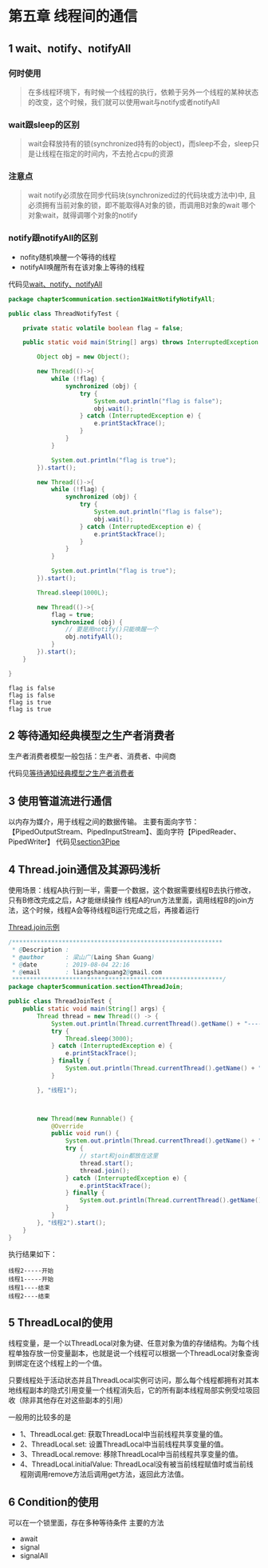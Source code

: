 # 第五章 线程间的通信

## 1 wait、notify、notifyAll

### 何时使用

> 在多线程环境下，有时候一个线程的执行，依赖于另外一个线程的某种状态的改变，这个时候，我们就可以使用wait与notify或者notifyAll

### wait跟sleep的区别

> wait会释放持有的锁(synchronized持有的object)，而sleep不会，sleep只是让线程在指定的时间内，不去抢占cpu的资源

### 注意点

> wait notify必须放在同步代码块(synchronized过的代码块或方法中)中, 且必须拥有当前对象的锁，即不能取得A对象的锁，而调用B对象的wait
哪个对象wait，就得调哪个对象的notify

### notify跟notifyAll的区别

+ nofity随机唤醒一个等待的线程
+ notifyAll唤醒所有在该对象上等待的线程

代码见[wait、notify、notifyAll](src/main/java/chapter5communication/section1WaitNotifyNotifyAll)

```java
package chapter5communication.section1WaitNotifyNotifyAll;

public class ThreadNotifyTest {

    private static volatile boolean flag = false;

    public static void main(String[] args) throws InterruptedException {

        Object obj = new Object();

        new Thread(()->{
            while (!flag) {
                synchronized (obj) {
                    try {
                        System.out.println("flag is false");
                        obj.wait();
                    } catch (InterruptedException e) {
                        e.printStackTrace();
                    }
                }
            }

            System.out.println("flag is true");
        }).start();

        new Thread(()->{
            while (!flag) {
                synchronized (obj) {
                    try {
                        System.out.println("flag is false");
                        obj.wait();
                    } catch (InterruptedException e) {
                        e.printStackTrace();
                    }
                }
            }

            System.out.println("flag is true");
        }).start();

        Thread.sleep(1000L);

        new Thread(()->{
            flag = true;
            synchronized (obj) {
                // 要是用notify()只能唤醒一个
                obj.notifyAll();
            }
        }).start();
    }

}
```

```text
flag is false
flag is false
flag is true
flag is true
```

## 2 等待通知经典模型之生产者消费者

生产者消费者模型一般包括：生产者、消费者、中间商

代码见[等待通知经典模型之生产者消费者](src/main/java/chapter5communication/section2ProducerConsumer/)


## 3 使用管道流进行通信

以内存为媒介，用于线程之间的数据传输。
主要有面向字节：【PipedOutputStream、PipedInputStream】、面向字符【PipedReader、PipedWriter】
代码见[section3Pipe](src/main/java/chapter5communication/section3Pipe)

## 4 Thread.join通信及其源码浅析

使用场景：线程A执行到一半，需要一个数据，这个数据需要线程B去执行修改，只有B修改完成之后，A才能继续操作
线程A的run方法里面，调用线程B的join方法，这个时候，线程A会等待线程B运行完成之后，再接着运行

[Thread.join示例](src/main/java/chapter5communication/section4ThreadJoin/Main.java)

```java
/***********************************************************
 * @Description : 
 * @author      : 梁山广(Laing Shan Guang)
 * @date        : 2019-08-04 22:16
 * @email       : liangshanguang2@gmail.com
 ***********************************************************/
package chapter5communication.section4ThreadJoin;

public class ThreadJoinTest {
    public static void main(String[] args) {
        Thread thread = new Thread(() -> {
            System.out.println(Thread.currentThread().getName() + "-----开始");
            try {
                Thread.sleep(3000);
            } catch (InterruptedException e) {
                e.printStackTrace();
            } finally {
                System.out.println(Thread.currentThread().getName() + "----结束");
            }

        }, "线程1");



        new Thread(new Runnable() {
            @Override
            public void run() {
                System.out.println(Thread.currentThread().getName() + "-----开始");
                try {
                    // start和join都放在这里
                    thread.start();
                    thread.join();
                } catch (InterruptedException e) {
                    e.printStackTrace();
                } finally {
                    System.out.println(Thread.currentThread().getName() + "----结束");
                }
            }
        }, "线程2").start();
    }
}

```

执行结果如下：

```text
线程2-----开始
线程1-----开始
线程1----结束
线程2----结束
```

## 5 ThreadLocal的使用

线程变量，是一个以ThreadLocal对象为键、任意对象为值的存储结构。为每个线程单独存放一份变量副本，也就是说一个线程可以根据一个ThreadLocal对象查询到绑定在这个线程上的一个值。

只要线程处于活动状态并且ThreadLocal实例可访问，那么每个线程都拥有对其本地线程副本的隐式引用变量一个线程消失后，它的所有副本线程局部实例受垃圾回收（除非其他存在对这些副本的引用）

一般用的比较多的是
+ 1、ThreadLocal.get: 获取ThreadLocal中当前线程共享变量的值。
+ 2、ThreadLocal.set: 设置ThreadLocal中当前线程共享变量的值。
+ 3、ThreadLocal.remove: 移除ThreadLocal中当前线程共享变量的值。
+ 4、ThreadLocal.initialValue: ThreadLocal没有被当前线程赋值时或当前线程刚调用remove方法后调用get方法，返回此方法值。


## 6 Condition的使用

可以在一个锁里面，存在多种等待条件
主要的方法
+ await
+ signal
+ signalAll
